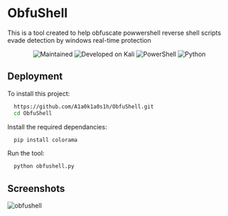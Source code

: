 
# ObfuShell

This is a tool created to help obfuscate powwershell reverse shell scripts evade detection by windows real-time protection 

<p align="center">
  <img src="https://camo.githubusercontent.com/c91c68349c3b4f6c3d00e6046bfd6785787b757618934d11ff2c585275d9a1fd/68747470733a2f2f696d672e736869656c64732e696f2f62616467652f4d61696e7461696e65642533462d5965732d393663343066" alt="Maintained">
  <img src="https://img.shields.io/badge/Developed%20on-Kali%20Linux-blueviolet" alt="Developed on Kali">
  <img src="https://img.shields.io/badge/PowerShell-v3.0+-blue" alt="PowerShell">
  <img src="https://img.shields.io/badge/Python-v3.8+-blue" alt="Python">
</p>

## Deployment

To install this project:

```bash
  https://github.com/A1a0k1a0s1h/ObfuShell.git
  cd ObfuShell
```
Install the required dependancies:

```bash
  pip install colorama
```
Run the tool:

```bash
  python obfushell.py
```
## Screenshots

![obfushell](https://github.com/user-attachments/assets/68614949-940d-4b92-8a4f-66ee8cfb8ae9)

